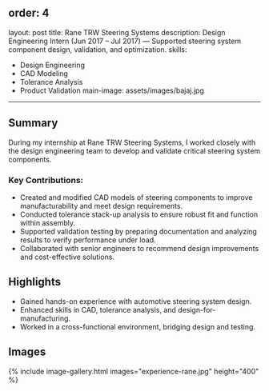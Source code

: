 order: 4
---
layout: post
title: Rane TRW Steering Systems
description: Design Engineering Intern (Jun 2017 – Jul 2017) — Supported steering system component design, validation, and optimization.
skills:
- Design Engineering
- CAD Modeling
- Tolerance Analysis
- Product Validation
main-image: assets/images/bajaj.jpg
---

## Summary

During my internship at Rane TRW Steering Systems, I worked closely with the design engineering team to develop and validate critical steering system components.  

### Key Contributions:
- Created and modified CAD models of steering components to improve manufacturability and meet design requirements.
- Conducted tolerance stack-up analysis to ensure robust fit and function within assembly.
- Supported validation testing by preparing documentation and analyzing results to verify performance under load.
- Collaborated with senior engineers to recommend design improvements and cost-effective solutions.

## Highlights
- Gained hands-on experience with automotive steering system design.
- Enhanced skills in CAD, tolerance analysis, and design-for-manufacturing.
- Worked in a cross-functional environment, bridging design and testing.

## Images
{% include image-gallery.html images="experience-rane.jpg" height="400" %}
